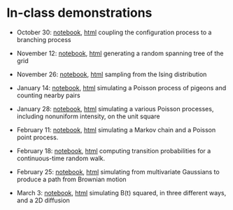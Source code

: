 # In-class demonstrations

- October 30: [notebook](configuration_process.ipynb), [html](configuration_process.html)
    coupling the configuration process to a branching process

- November 12: [notebook](random_spanning_tree.ipynb), [html](random_spanning_tree.html)
    generating a random spanning tree of the grid

- November 26: [notebook](ising.ipynb), [html](ising.html)
    sampling from the Ising distribution

- January 14: [notebook](pigeons.ipynb), [html](pigeons.html)
    simulating a Poisson process of pigeons and counting nearby pairs

- January 28: [notebook](ppp_on_a_square.ipynb), [html](ppp_on_a_square.html)
    simulating a various Poisson processes, including nonuniform intensity, on the unit square

- February 11: [notebook](some_simulations.ipynb), [html](some_simulations.html)
    simulating a Markov chain and a Poisson point process.

- February 18: [notebook](a_random_walk.ipynb), [html](a_random_walk.html)
    computing transition probabilities for a continuous-time random walk.

- February 25: [notebook](another_random_walk.ipynb), [html](another_random_walk.html)
    simulating from multivariate Gaussians to produce a path from Brownian motion

- March 3: [notebook](bm_squared.ipynb), [html](bm_squared.html)
    simulating B(t) squared, in three different ways, and a 2D diffusion

